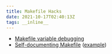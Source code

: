 ```yaml
---
title: Makefile Hacks
date: 2021-10-17T02:40:13Z
tags: __inline__
---
```


* [Makefile variable debugging](https://blog.melski.net/2010/11/30/makefile-hacks-print-the-value-of-any-variable/)
* [Self-documenting Makefile](https://victoria.dev/blog/how-to-create-a-self-documenting-makefile/) ([example](https://github.com/ooz/ggpy/blob/master/Makefile))

